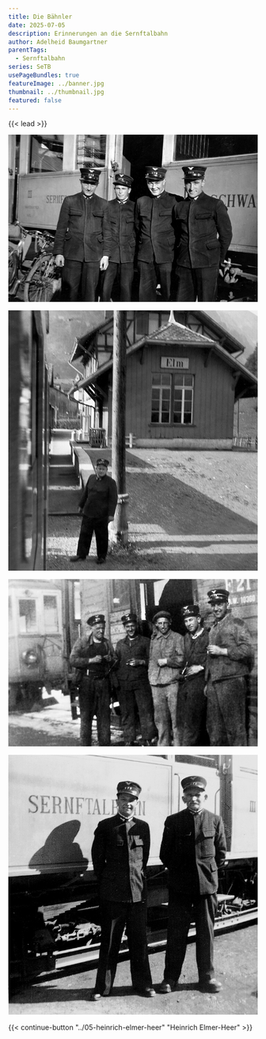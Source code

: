 ```yaml
---
title: Die Bähnler
date: 2025-07-05
description: Erinnerungen an die Sernftalbahn
author: Adelheid Baumgartner
parentTags:
  - Sernftalbahn
series: SeTB
usePageBundles: true
featureImage: ../banner.jpg
thumbnail: ../thumbnail.jpg
featured: false
---
```


{{< lead >}}

![Oswald Rhyner-Rhyner, Kaspar Zentner, Jakob Speich-Rhyner, Fritz Rhyner-Baumgartner](baehnler1.jpg)

![Kaspar Marti-Marti](baehnler2.jpg)

![Matthäus Baumgartner-Bäbler, Jakob Rhyner-Hämmerli, Martin Bäbler-Marti, Eduard Hämmerli, Mathias Blumer-Baumgartner](baehnler3.jpg)

![Kaspar Zentner, Martin Baumgartner-Freitag](baehnler4.jpg)

{{< continue-button "../05-heinrich-elmer-heer" "Heinrich Elmer-Heer" >}}
